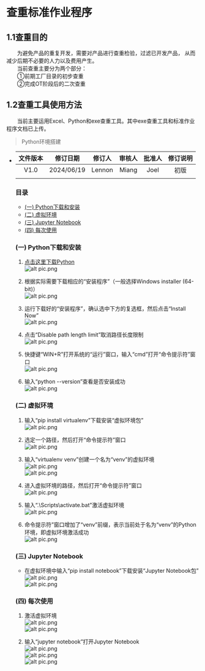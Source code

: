# 查重标准作业程序

## 1.1查重目的  

&ensp;&ensp;&ensp;&ensp;为避免产品的重复开发，需要对产品进行查重检验，过滤已开发产品，
从而减少后期不必要的人力以及费用产生。  
&ensp;&ensp;&ensp;&ensp;当前查重主要分为两个部分：  
&ensp;&ensp;&ensp;&ensp;①前期工厂目录的初步查重  
&ensp;&ensp;&ensp;&ensp;②完成OT阶段后的二次查重

## 1.2查重工具使用方法  

&ensp;&ensp;&ensp;&ensp;当前主要运用Excel、Python和exe查重工具。其中exe查重工具和标准作业程序文档已上传。  




>  Python环境搭建

- |文件版本|修订日期|修订人|审核人|批准人|修订说明|
  |:-:|:-:|:-:|:-:|:-:|:-:|
  |V1.0|2024/06/19|Lennon|Miang|Joel|初版|
  |||||||

  ### 目录
  
  - [(一) Python下载和安装](#一python下载和安装)
  - [(二) 虚拟环境](#二虚拟环境)
  - [(三) Jupyter Notebook](#三jupyter-notebook)
  - [(四) 每次使用](#四每次使用)
  
  ### (一) Python下载和安装
  
  1. <a href="https://www.python.org/" target="_blank">点击这里下载Python</a>  <br />![alt pic.png](./img//file_2-1_1.png)
  
  2. 根据实际需要下载相应的“安装程序”（一般选择Windows installer (64-bit)）<br />![alt pic.png](./img//file_2-1_2.png)
  
  3. 运行下载好的“安装程序”，确认选中下方的复选框，然后点击“Install Now”<br />![alt pic.png](./img//file_2-1_3.png)
  
  4. 点击“Disable path length limit”取消路径长度限制<br />![alt pic.png](./img//file_2-1_4.png)
  
  5. 快捷键“WIN+R”打开系统的“运行”窗口，输入“cmd”打开“命令提示符”窗口<br />![alt pic.png](./img//file_2-1_5.png)
  
  6. 输入“python --version”查看是否安装成功<br />![alt pic.png](./img//file_2-1_6.png)
  
  ### (二) 虚拟环境
  
  1. 输入“pip install virtualenv”下载安装“虚拟环境包”<br />![alt pic.png](./img//file_2-2_1.png)
  
  2. 选定一个路径，然后打开“命令提示符”窗口<br />![alt pic.png](./img//file_2-2_2.png)
  
  3. 输入“virtualenv venv”创建一个名为“venv”的虚拟环境<br />![alt pic.png](./img//file_2-2_3_1.png)<br />![alt pic.png](./img//file_2-2_3_2.png)
  
  4. 进入虚拟环境的路径，然后打开“命令提示符”窗口<br />![alt pic.png](./img//file_2-2_4.png)
  
  5. 输入“.\Scripts\activate.bat”激活虚拟环境<br />![alt pic.png](./img//file_2-2_5.png)
  
  6. 命令提示符”窗口增加了“venv”前缀，表示当前处于名为“venv”的Python环境，即虚拟环境激活成功<br />![alt pic.png](./img//file_2-2_6.png)
  
  ### (三) Jupyter Notebook
  
  - 在虚拟环境中输入“pip install notebook”下载安装“Jupyter Notebook包”<br />![alt pic.png](./img//file_2-3_1.png)<br />![alt pic.png](./img//file_2-3_2.png)
  
  ### (四) 每次使用
  
  1. 激活虚拟环境<br />![alt pic.png](./img//file_2-4_1_1.png)<br />![alt pic.png](./img//file_2-4_1_2.png)
  
  2. 输入“jupyter notebook”打开Jupyter Notebook<br />![alt pic.png](./img//file_2-4_2_1.png)<br />![alt pic.png](../04.Lennon/img//file_2-4_2_2.png)<br />![alt pic.png](./img//file_2-4_2_3.png)